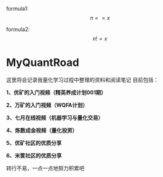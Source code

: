 <script type="text/javascript" async src="https://cdn.mathjax.org/mathjax/latest/MathJax.js?config=TeX-MML-AM_CHTML"> </script>
formula1: $$n==x$$

formula2: $$n!=x$$

# MyQuantRoad

这里将会记录我量化学习过程中整理的资料和阅读笔记
目前包括：

   **1、优矿的入门视频（精英养成计划001期）**

   **2、万矿的入门视频（WQFA计划）**

   **3、七月在线视频（机器学习与量化交易）**

   **4、炼数成金视频（量化投资）**

   **5、优矿社区的优质分享**

   **6、米筐社区的优质分享**

  

  

  

  转行不易，一点一点地努力积累吧
